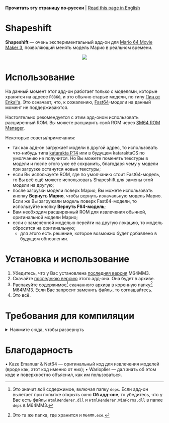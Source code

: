 **Прочитать эту страницу по-русски** | [Read this page in English](https://github.com/vazhka-dolya/Shapeshift/blob/main/README.md)

# Shapeshift
**Shapeshift** — очень экспериментальный адд-он для [Mario 64 Movie Maker 3](https://github.com/projectcomet64/M64MM), позволяющий менять модель Марио в реальном времени.

<p align="center">
  <img src="https://github.com/vazhka-dolya/Shapeshift/blob/main/GitHubImg/shapeshift_demo1.gif"/>
</p>

# Использование
На данный момент этот адд-он работает только с моделями, которые хранятся на адресе `F0860`, и это обычно старые модели, по типу [Пич от Enkal'а](https://www.youtube.com/watch?v=itgn6dsmcNA). Это означает, что, к сожалению, [Fast64](https://github.com/Fast-64/fast64)-модели на данный момент не поддерживаются.

Настоятельно рекомендуется с этим адд-оном использовать расширенный ROM. Вы можете расширить свой ROM через [SM64 ROM Manager](https://pilzinsel64.de/sm64-rom-manager/).

Некоторые советы/примечания:
- так как адд-он загружает модели в другой адрес, то использовать что-нибудь типа [katarakta PT4](https://github.com/vazhka-dolya/katarakta/releases/tag/vpt4) или в будущем kataraktaCS по умолчанию не получится. Но Вы можете поменять текстуры в модели и после этого уже её сохранить, благодаря чему у модели при загрузке останутся новые текстуры;
- если Вы используете ROM, где по умолчанию стоит Fast64-модель, то Вы всё ещё можете использовать Shapeshift для замены этой модели на другую;
- после загрузки модели поверх Марио, Вы можете использовать кнопку **Вернуть Марио**, чтобы вернуть изначальную модель Марио. Если же Вы загружали модель поверх Fast64-модели, то используйте кнопку **Вернуть F64-модель**;
- Вам необходим расширенный ROM для извлечения обычной, оригинальной модели Марио;
- если с заменённой моделью перейти на другую локацию, то модель сбросится на оригинальную;
  - для этого есть решение, которое возможно будет добавлено в будущем обновлении.

# Установка и использование
1. Убедитесь, что у Вас установлена [последняя версия](https://github.com/projectcomet64/M64MM/releases/latest) M64MM3.
2. Скачайте [последнюю версию](https://github.com/vazhka-dolya/Shapeshift/releases/latest) этого адд-она. Она будет в архиве.
3. Распакуйте содержимое[^1] скачанного архива в коренную папку[^2] M64MM3. Если Вас запросит заменить файлы, то соглашайтесь.
4. Это всё.

# Требования для компиляции
<details>
  <summary>Нажмите сюда, чтобы развернуть</summary>
  
- Visual Studio 2022;
- репозиторий M64MM3 в папке под названием `M64MM`, которая находится на одну директорию выше;
  - пример: если `.sln`-файл Shapeshift — `C:/projects/Shapeshift/Shapeshift.sln`, то весь репозиторий M64MM3 должен быть в `C:/projects/M64MM`. Желательно, чтобы у путей не было кириллицы;
- если Вы на Windows, то перед тем, как распаковывать архивы, нажмите правой кнопкой мыши по ним, откройте **Свойства** и посмотрите есть ли опция **Разблокировать**. Если есть, то поставьте на ней галочки и нажмите **Применить**. Если Вы этого не сделаете и архив(-ы) останутся заблокированными, то Вы можете столкнуться с проблемами;
- *в зависимости от ситуации*, Вам *возможно* нужно будет сделать следующее: зайдите в **Меню** > **Средства** > **Диспетчер пакетов NuGet** > **Консоль диспетчера пакетов** и введите `Install-Package HtmlRenderer.WinForms`. После этого, зайдите **Меню** > **Проект** > **Управление пакетами NuGet…** и убедитесь, что у `HtmlRenderer.Core` и `HtmlRenderer.WinForms` последние версии.

</details>

# Благодарность
• Kaze Emanuar & Net64 — оригинальный код для извлечения моделей (вроде как, этот код именно от них);
• Warioplier — дал знать об этом коде и поверхностно объяснил, как им пользоваться.

[^1]: Это значит *всё* содержимое, включая папку `deps`. Если адд-он вылетает при попытке открыть окно **Об адд-оне**, то убедитесь, что у Вас есть файлы `HtmlRenderer.dll` и `HtmlRenderer.WinForms.dll` в папке `deps` в M64MM3.
[^2]: Это та же папка, где хранится и `M64MM.exe`.
